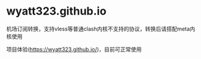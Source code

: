 # wyatt323.github.io
机场订阅转换，支持vless等普通clash内核不支持的协议，转换后请搭配meta内核使用

项目体验(https://wyatt323.github.io/)，目前可正常使用
